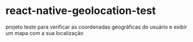 # react-native-geolocation-test
projeto teste para verificar as coordenadas geográficas do usuário e exibir um mapa com a sua localização
